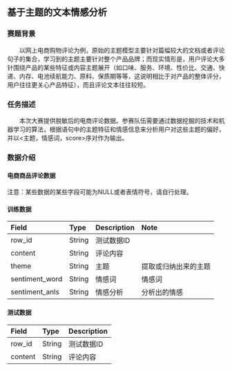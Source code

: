 ## 基于主题的文本情感分析
### 赛题背景
&emsp;&emsp;以网上电商购物评论为例，原始的主题模型主要针对篇幅较大的文档或者评论句子的集合，学习到的主题主要针对整个产品品牌；而现实情形是，用户评论大多针围绕产品的某些特征或内容主题展开（如口味、服务、环境、性价比、交通、快递、内存、电池续航能力、原料、保质期等等，这说明相比于对产品的整体评分， 用户往往更关心产品特征），而且评论文本往往较短。
### 任务描述
&emsp;&emsp;本次大赛提供脱敏后的电商评论数据。参赛队伍需要通过数据挖掘的技术和机器学习的算法，根据语句中的主题特征和情感信息来分析用户对这些主题的偏好，并以<主题，情感词，score>序对作为输出。

### 数据介绍
#### 电商商品评论数据
注意：某些数据的某些字段可能为NULL或者表情符号，请自行处理。
#### 训练数据
|Field|Type|Description |Note|
|:----|:----|:----|:-----|
|row_id |String|测试数据ID| |
|content |String |评论内容| |
|theme |String |主题| 提取或归纳出来的主题|
|sentiment_word| String| 情感词| 情感词|
|sentiment_anls| String |情感分析 |分析出的情感|

#### 测试数据
|Field|Type|Description
|:----|:----|:----|
|row_id |String|测试数据ID|
|content |String |评论内容|
